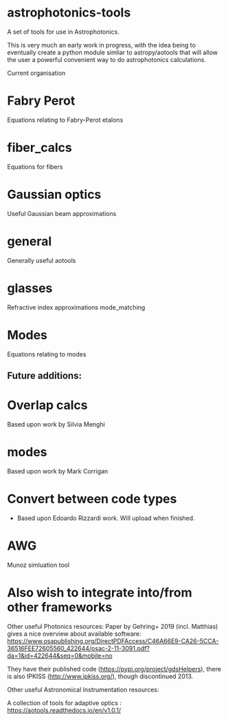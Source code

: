# astrophotonics-tools
A set of tools for use in Astrophotonics.

This is very much an early work in progress, with the idea being to eventually create a python module simliar to astropy/aotools that will allow the user a powerful convenient way to do  astrophotonics calculations.

Current organisation

# Fabry Perot
Equations relating to Fabry-Perot etalons

# fiber_calcs  
Equations for fibers

# Gaussian optics
Useful Gaussian beam approximations

# general
Generally useful aotools

# glasses
Refractive index approximations mode_matching

# Modes
Equations relating to modes

## Future additions:

# Overlap calcs
Based upon work by Silvia Menghi

# modes
Based upon work by Mark Corrigan

# Convert between code types
- Based upon Edoardo Rizzardi work. Will upload when finished.

# AWG
Munoz simluation tool

# Also wish to integrate into/from other frameworks

Other useful Photonics resources:
Paper by Gehring+ 2019 (incl. Matthias) gives a nice overview about available software:
https://www.osapublishing.org/DirectPDFAccess/C46A66E9-CA26-5CCA-36516FEE72605560_422644/osac-2-11-3091.pdf?da=1&id=422644&seq=0&mobile=no

They have their published code (https://pypi.org/project/gdsHelpers), there is also IPKISS (http://www.ipkiss.org/), though discontinued 2013.

Other useful Astronomical Instrumentation resources:

A collection of tools for adaptive optics : https://aotools.readthedocs.io/en/v1.0.1/

